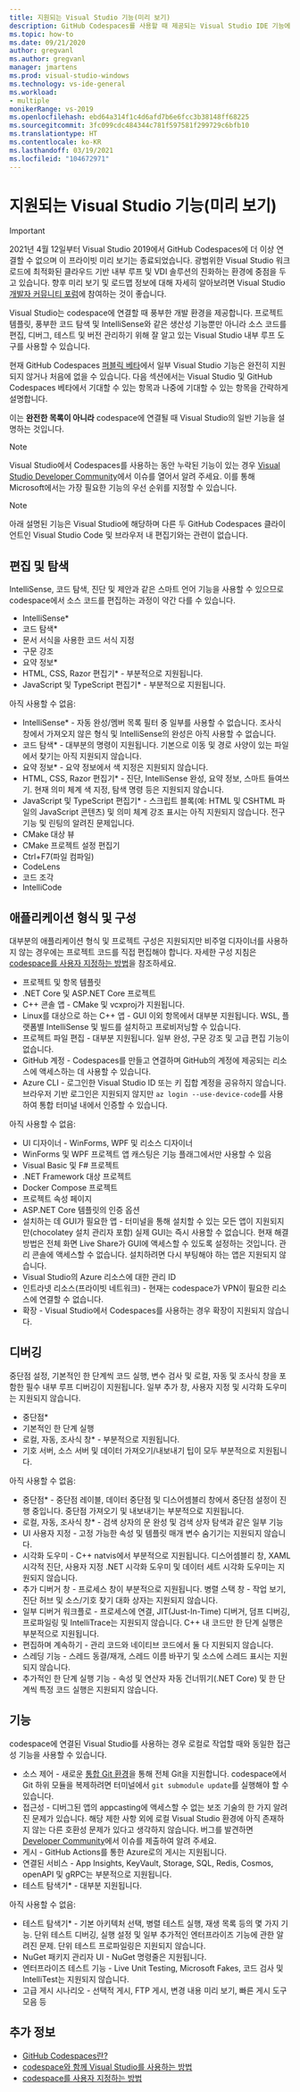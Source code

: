 ```yaml
---
title: 지원되는 Visual Studio 기능(미리 보기)
description: GitHub Codespaces를 사용할 때 제공되는 Visual Studio IDE 기능에 관해 알아봅니다.
ms.topic: how-to
ms.date: 09/21/2020
author: gregvanl
ms.author: gregvanl
manager: jmartens
ms.prod: visual-studio-windows
ms.technology: vs-ide-general
ms.workload:
- multiple
monikerRange: vs-2019
ms.openlocfilehash: ebd64a314f1c4d6afd7b6e6fcc3b38148ff68225
ms.sourcegitcommit: 3fc099cdc484344c781f597581f299729c6bfb10
ms.translationtype: HT
ms.contentlocale: ko-KR
ms.lasthandoff: 03/19/2021
ms.locfileid: "104672971"
---
```

# <a name="supported-visual-studio-features-preview"></a>지원되는 Visual Studio 기능(미리 보기)

> [!Important] 
> 2021년 4월 12일부터 Visual Studio 2019에서 GitHub Codespaces에 더 이상 연결할 수 없으며 이 프라이빗 미리 보기는 종료되었습니다. 광범위한 Visual Studio 워크로드에 최적화된 클라우드 기반 내부 루프 및 VDI 솔루션의 진화하는 환경에 중점을 두고 있습니다. 향후 미리 보기 및 로드맵 정보에 대해 자세히 알아보려면 Visual Studio [개발자 커뮤니티 포럼](https://developercommunity.visualstudio.com/home)에 참여하는 것이 좋습니다. 


Visual Studio는 codespace에 연결할 때 풍부한 개발 환경을 제공합니다. 프로젝트 템플릿, 풍부한 코드 탐색 및 IntelliSense와 같은 생산성 기능뿐만 아니라 소스 코드를 편집, 디버그, 테스트 및 버전 관리하기 위해 잘 알고 있는 Visual Studio 내부 루프 도구를 사용할 수 있습니다.

현재 GitHub Codespaces [퍼블릭 베타](https://github.com/features/codespaces)에서 일부 Visual Studio 기능은 완전히 지원되지 않거나 처음에 없을 수 있습니다. 다음 섹션에서는 Visual Studio 및 GitHub Codespaces 베타에서 기대할 수 있는 항목과 나중에 기대할 수 있는 항목을 간략하게 설명합니다. 

이는 **완전한 목록이 아니라** codespace에 연결될 때 Visual Studio의 일반 기능을 설명하는 것입니다.

> [!NOTE]
> Visual Studio에서 Codespaces를 사용하는 동안 누락된 기능이 있는 경우 [Visual Studio Developer Community](https://aka.ms/feedback/suggest?space=8)에서 이슈를 열어서 알려 주세요. 이를 통해 Microsoft에서는 가장 필요한 기능의 우선 순위를 지정할 수 있습니다.

> [!NOTE]
> 아래 설명된 기능은 Visual Studio에 해당하며 다른 두 GitHub Codespaces 클라이언트인 Visual Studio Code 및 브라우저 내 편집기와는 관련이 없습니다.

## <a name="edit-and-navigation"></a>편집 및 탐색

IntelliSense, 코드 탐색, 진단 및 제안과 같은 스마트 언어 기능을 사용할 수 있으므로 codespace에서 소스 코드를 편집하는 과정이 약간 다를 수 있습니다.

* IntelliSense*
* 코드 탐색*
* 문서 서식을 사용한 코드 서식 지정
* 구문 강조
* 요약 정보*
* HTML, CSS, Razor 편집기* - 부분적으로 지원됩니다.
* JavaScript 및 TypeScript 편집기* - 부분적으로 지원됩니다.

아직 사용할 수 없음:

* IntelliSense* - 자동 완성/멤버 목록 필터 중 일부를 사용할 수 없습니다. 조사식 창에서 가져오지 않은 형식 및 IntelliSense의 완성은 아직 사용할 수 없습니다.
* 코드 탐색* - 대부분의 명령이 지원됩니다. 기본으로 이동 및 경로 사양이 있는 파일에서 찾기는 아직 지원되지 않습니다.
* 요약 정보* - 요약 정보에서 색 지정은 지원되지 않습니다.
* HTML, CSS, Razor 편집기* - 진단, IntelliSense 완성, 요약 정보, 스마트 들여쓰기. 현재 의미 체계 색 지정, 탐색 명령 등은 지원되지 않습니다.
* JavaScript 및 TypeScript 편집기* - 스크립트 블록(예: HTML 및 CSHTML 파일의 JavaScript 콘텐츠) 및 의미 체계 강조 표시는 아직 지원되지 않습니다. 전구 기능 및 린팅의 알려진 문제입니다.
* CMake 대상 뷰
* CMake 프로젝트 설정 편집기
* Ctrl+F7(파일 컴파일)
* CodeLens
* 코드 조각
* IntelliCode

## <a name="application-types-and-configuration"></a>애플리케이션 형식 및 구성

대부분의 애플리케이션 형식 및 프로젝트 구성은 지원되지만 비주얼 디자이너를 사용하지 않는 경우에는 프로젝트 코드를 직접 편집해야 합니다. 자세한 구성 지침은 [codespace를 사용자 지정하는 방법](customize-codespaces.md)을 참조하세요.

* 프로젝트 및 항목 템플릿
* .NET Core 및 ASP.NET Core 프로젝트
* C++ 콘솔 앱 - CMake 및 vcxproj가 지원됩니다.
* Linux를 대상으로 하는 C++ 앱 - GUI 이외 항목에서 대부분 지원됩니다. WSL, 플랫폼별 IntelliSense 및 빌드를 설치하고 프로비저닝할 수 있습니다.
* 프로젝트 파일 편집 - 대부분 지원됩니다. 일부 완성, 구문 강조 및 고급 편집 기능이 없습니다.
* GitHub 계정 - Codespaces를 만들고 연결하며 GitHub의 계정에 제공되는 리소스에 액세스하는 데 사용할 수 있습니다.
* Azure CLI - 로그인한 Visual Studio ID 또는 키 집합 계정을 공유하지 않습니다. 브라우저 기반 로그인은 지원되지 않지만 `az login --use-device-code`를 사용하여 통합 터미널 내에서 인증할 수 있습니다.

아직 사용할 수 없음:

* UI 디자이너 - WinForms, WPF 및 리소스 디자이너
* WinForms 및 WPF 프로젝트 앱 캐스팅은 기능 플래그에서만 사용할 수 있음
* Visual Basic 및 F# 프로젝트
* .NET Framework 대상 프로젝트
* Docker Compose 프로젝트
* 프로젝트 속성 페이지
* ASP.NET Core 템플릿의 인증 옵션
* 설치하는 데 GUI가 필요한 앱 - 터미널을 통해 설치할 수 있는 모든 앱이 지원되지만(chocolatey 설치 관리자 포함) 실제 GUI는 즉시 사용할 수 없습니다. 현재 해결 방법은 전체 화면 Live Share가 GUI에 액세스할 수 있도록 설정하는 것입니다. 관리 콘솔에 액세스할 수 없습니다. 설치하려면 다시 부팅해야 하는 앱은 지원되지 않습니다.
* Visual Studio의 Azure 리소스에 대한 관리 ID
* 인트라넷 리소스(프라이빗 네트워크) - 현재는 codespace가 VPN이 필요한 리소스에 연결할 수 없습니다.
* 확장 - Visual Studio에서 Codespaces를 사용하는 경우 확장이 지원되지 않습니다.

## <a name="debugging"></a>디버깅

중단점 설정, 기본적인 한 단계씩 코드 실행, 변수 검사 및 로컬, 자동 및 조사식 창을 포함한 필수 내부 루프 디버깅이 지원됩니다. 일부 추가 창, 사용자 지정 및 시각화 도우미는 지원되지 않습니다.

* 중단점*
* 기본적인 한 단계 실행
* 로컬, 자동, 조사식 창* - 부분적으로 지원됩니다.
* 기호 서버, 소스 서버 및 데이터 가져오기/내보내기 팁이 모두 부분적으로 지원됩니다.

아직 사용할 수 없음:

* 중단점* - 중단점 레이블, 데이터 중단점 및 디스어셈블리 창에서 중단점 설정이 진행 중입니다. 중단점 가져오기 및 내보내기는 부분적으로 지원됩니다.
* 로컬, 자동, 조사식 창* - 검색 상자의 문 완성 및 검색 상자 탐색과 같은 일부 기능
* UI 사용자 지정 - 고정 가능한 속성 및 템플릿 매개 변수 숨기기는 지원되지 않습니다.
* 시각화 도우미 - C++ natvis에서 부분적으로 지원됩니다. 디스어셈블리 창, XAML 시각적 진단, 사용자 지정 .NET 시각화 도우미 및 데이터 세트 시각화 도우미는 지원되지 않습니다.
* 추가 디버거 창 - 프로세스 창이 부분적으로 지원됩니다. 병렬 스택 창 - 작업 보기, 진단 허브 및 소스/기호 찾기 대화 상자는 지원되지 않습니다.
* 일부 디버거 워크플로 - 프로세스에 연결, JIT(Just-In-Time) 디버거, 덤프 디버깅, 프로파일링 및 IntelliTrace는 지원되지 않습니다. C++ 내 코드만 한 단계 실행은 부분적으로 지원됩니다.
* 편집하며 계속하기 - 관리 코드와 네이티브 코드에서 둘 다 지원되지 않습니다.
* 스레딩 기능 - 스레드 동결/재개, 스레드 이름 바꾸기 및 소스에 스레드 표시는 지원되지 않습니다.
* 추가적인 한 단계 실행 기능 - 속성 및 연산자 자동 건너뛰기(.NET Core) 및 한 단계씩 특정 코드 실행은 지원되지 않습니다. 

## <a name="features"></a>기능

codespace에 연결된 Visual Studio를 사용하는 경우 로컬로 작업할 때와 동일한 접근성 기능을 사용할 수 있습니다.

* 소스 제어 - 새로운 [통합 Git 환경](../git-with-visual-studio.md)을 통해 전체 Git을 지원합니다. codespace에서 Git 하위 모듈을 복제하려면 터미널에서 `git submodule update`를 실행해야 할 수 있습니다.
* 접근성 - 디버그된 앱의 appcasting에 액세스할 수 없는 보조 기술의 한 가지 알려진 문제가 있습니다. 해당 제한 사항 외에 로컬 Visual Studio 환경에 아직 존재하지 않는 다른 호환성 문제가 있다고 생각하지 않습니다. 버그를 발견하면 [Developer Community](https://aka.ms/feedback/report?space=8)에서 이슈를 제출하여 알려 주세요.
* 게시 - GitHub Actions를 통한 Azure로의 게시는 지원됩니다.
* 연결된 서비스 - App Insights, KeyVault, Storage, SQL, Redis, Cosmos, openAPI 및 gRPC는 부분적으로 지원됩니다.
* 테스트 탐색기* - 대부분 지원됩니다.

아직 사용할 수 없음:

* 테스트 탐색기* - 기본 아키텍처 선택, 병렬 테스트 실행, 재생 목록 등의 몇 가지 기능. 단위 테스트 디버깅, 실행 설정 및 일부 추가적인 엔터프라이즈 기능에 관한 알려진 문제. 단위 테스트 프로파일링은 지원되지 않습니다.
* NuGet 패키지 관리자 UI - NuGet 명령줄은 지원됩니다.
* 엔터프라이즈 테스트 기능 - Live Unit Testing, Microsoft Fakes, 코드 검사 및 IntelliTest는 지원되지 않습니다.
* 고급 게시 시나리오 - 선택적 게시, FTP 게시, 변경 내용 미리 보기, 빠른 게시 도구 모음 등

## <a name="see-also"></a>추가 정보

* [GitHub Codespaces란?](codespaces-overview.md)
* [codespace와 함께 Visual Studio를 사용하는 방법](use-visual-studio-with-codespaces.md)
* [codespace를 사용자 지정하는 방법](customize-codespaces.md)
